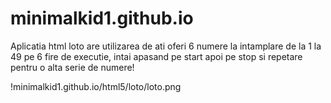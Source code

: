 # minimalkid1.github.io
Aplicatia html loto are utilizarea de ati oferi 6 numere la intamplare de la 1 la 49 pe 6 fire de executie, intai apasand pe start apoi pe stop si repetare pentru o alta serie de numere!

!minimalkid1.github.io/html5/loto/loto.png
